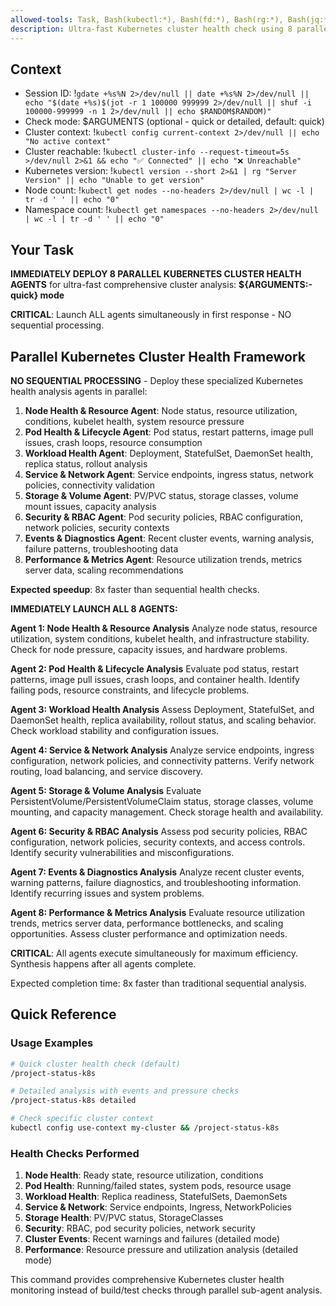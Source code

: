 ```yaml
---
allowed-tools: Task, Bash(kubectl:*), Bash(fd:*), Bash(rg:*), Bash(jq:*), Bash(gdate:*), Bash(echo:*), Bash(which:*), Bash(eza:*), Bash(yq:*)
description: Ultra-fast Kubernetes cluster health check using 8 parallel sub-agents for comprehensive state inspection
---
```


## Context

- Session ID: !`gdate +%s%N 2>/dev/null || date +%s%N 2>/dev/null || echo "$(date +%s)$(jot -r 1 100000 999999 2>/dev/null || shuf -i 100000-999999 -n 1 2>/dev/null || echo $RANDOM$RANDOM)"`
- Check mode: $ARGUMENTS (optional - quick or detailed, default: quick)
- Cluster context: !`kubectl config current-context 2>/dev/null || echo "No active context"`
- Cluster reachable: !`kubectl cluster-info --request-timeout=5s >/dev/null 2>&1 && echo "✅ Connected" || echo "❌ Unreachable"`
- Kubernetes version: !`kubectl version --short 2>&1 | rg "Server Version" || echo "Unable to get version"`
- Node count: !`kubectl get nodes --no-headers 2>/dev/null | wc -l | tr -d ' ' || echo "0"`
- Namespace count: !`kubectl get namespaces --no-headers 2>/dev/null | wc -l | tr -d ' ' || echo "0"`

## Your Task

**IMMEDIATELY DEPLOY 8 PARALLEL KUBERNETES CLUSTER HEALTH AGENTS** for ultra-fast comprehensive cluster analysis: **${ARGUMENTS:-quick} mode**

**CRITICAL**: Launch ALL agents simultaneously in first response - NO sequential processing.

## Parallel Kubernetes Cluster Health Framework

**NO SEQUENTIAL PROCESSING** - Deploy these specialized Kubernetes health analysis agents in parallel:

1. **Node Health & Resource Agent**: Node status, resource utilization, conditions, kubelet health, system resource pressure
2. **Pod Health & Lifecycle Agent**: Pod status, restart patterns, image pull issues, crash loops, resource consumption
3. **Workload Health Agent**: Deployment, StatefulSet, DaemonSet health, replica status, rollout analysis
4. **Service & Network Agent**: Service endpoints, ingress status, network policies, connectivity validation
5. **Storage & Volume Agent**: PV/PVC status, storage classes, volume mount issues, capacity analysis
6. **Security & RBAC Agent**: Pod security policies, RBAC configuration, network policies, security contexts
7. **Events & Diagnostics Agent**: Recent cluster events, warning analysis, failure patterns, troubleshooting data
8. **Performance & Metrics Agent**: Resource utilization trends, metrics server data, scaling recommendations

**Expected speedup**: 8x faster than sequential health checks.

**IMMEDIATELY LAUNCH ALL 8 AGENTS:**

**Agent 1: Node Health & Resource Analysis**
Analyze node status, resource utilization, system conditions, kubelet health, and infrastructure stability. Check for node pressure, capacity issues, and hardware problems.

**Agent 2: Pod Health & Lifecycle Analysis**
Evaluate pod status, restart patterns, image pull issues, crash loops, and container health. Identify failing pods, resource constraints, and lifecycle problems.

**Agent 3: Workload Health Analysis**
Assess Deployment, StatefulSet, and DaemonSet health, replica availability, rollout status, and scaling behavior. Check workload stability and configuration issues.

**Agent 4: Service & Network Analysis**
Analyze service endpoints, ingress configuration, network policies, and connectivity patterns. Verify network routing, load balancing, and service discovery.

**Agent 5: Storage & Volume Analysis**
Evaluate PersistentVolume/PersistentVolumeClaim status, storage classes, volume mounting, and capacity management. Check storage health and availability.

**Agent 6: Security & RBAC Analysis**
Assess pod security policies, RBAC configuration, network policies, security contexts, and access controls. Identify security vulnerabilities and misconfigurations.

**Agent 7: Events & Diagnostics Analysis**
Analyze recent cluster events, warning patterns, failure diagnostics, and troubleshooting information. Identify recurring issues and system problems.

**Agent 8: Performance & Metrics Analysis**
Evaluate resource utilization trends, metrics server data, performance bottlenecks, and scaling opportunities. Assess cluster performance and optimization needs.

**CRITICAL**: All agents execute simultaneously for maximum efficiency. Synthesis happens after all agents complete.

Expected completion time: 8x faster than traditional sequential analysis.

## Quick Reference

### Usage Examples

```bash
# Quick cluster health check (default)
/project-status-k8s

# Detailed analysis with events and pressure checks
/project-status-k8s detailed

# Check specific cluster context
kubectl config use-context my-cluster && /project-status-k8s
```

### Health Checks Performed

1. **Node Health**: Ready state, resource utilization, conditions
2. **Pod Health**: Running/failed states, system pods, resource usage
3. **Workload Health**: Replica readiness, StatefulSets, DaemonSets
4. **Service & Network**: Service endpoints, Ingress, NetworkPolicies
5. **Storage Health**: PV/PVC status, StorageClasses
6. **Security**: RBAC, pod security policies, network security
7. **Cluster Events**: Recent warnings and failures (detailed mode)
8. **Performance**: Resource pressure and utilization analysis (detailed mode)

This command provides comprehensive Kubernetes cluster health monitoring instead of build/test checks through parallel sub-agent analysis.
